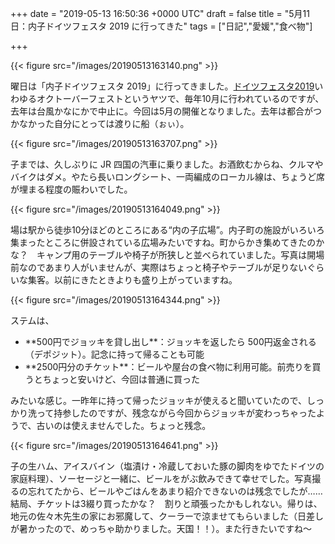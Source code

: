 
+++
date = "2019-05-13 16:50:36 +0000 UTC"
draft = false
title = "5月11日：内子ドイツフェスタ 2019 に行ってきた"
tags = ["日記","愛媛","食べ物"]

+++


{{< figure src="/images/20190513163140.png"  >}}

曜日は「内子ドイツフェスタ 2019」に行ってきました。[ドイツフェスタ2019](https://www.iyokannet.jp/event/5109)いわゆるオクトーバーフェストというヤツで、毎年10月に行われているのですが、去年は台風かなにかで中止に。今回は5月の開催となりました。去年は都合がつかなかった自分にとっては渡りに船（ぉぃ）。

{{< figure src="/images/20190513163707.png"  >}}

子までは、久しぶりに JR 四国の汽車に乗りました。お酒飲むからね、クルマやバイクはダメ。やたら長いロングシート、一両編成のローカル線は、ちょうど席が埋まる程度の賑わいでした。

{{< figure src="/images/20190513164049.png"  >}}

場は駅から徒歩10分ほどのところにある“内の子広場”。内子町の施設がいろいろ集まったところに併設されている広場みたいですね。町からかき集めてきたのかな？　キャンプ用のテーブルや椅子が所狭しと並べられていました。写真は開場前なのであまり人がいませんが、実際はちょっと椅子やテーブルが足りないぐらいな集客。以前にきたときよりも盛り上がっていますね。

{{< figure src="/images/20190513164344.png"  >}}

ステムは、

<ul>
<li>**500円でジョッキを貸し出し**：ジョッキを返したら 500円返金される（デポジット）。記念に持って帰ることも可能</li>
<li>**2500円分のチケット**：ビールや屋台の食べ物に利用可能。前売りを買うとちょっと安いけど、今回は普通に買った</li>
</ul>みたいな感じ。一昨年に持って帰ったジョッキが使えると聞いていたので、しっかり洗って持参したのですが、残念ながら今回からジョッキが変わっちゃったようで、古いのは使えませんでした。ちょっと残念。

{{< figure src="/images/20190513164641.png"  >}}

子の生ハム、アイスバイン（塩漬け・冷蔵しておいた豚の脚肉をゆでたドイツの家庭料理）、ソーセージと一緒に、ビールをがぶ飲みできて幸せでした。写真撮るの忘れてたから、ビールやごはんをあまり紹介できないのは残念でしたが……結局、チケットは3綴り買ったかな？　割りと頑張ったかもしれない。帰りは、地元の佐々木先生の家にお邪魔して、クーラーで涼ませてもらいました（日差しが暑かったので、めっちゃ助かりました。天国！！）。また行きたいですね～


